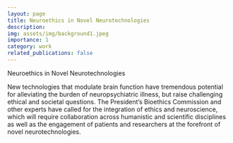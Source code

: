 ```yaml
---
layout: page
title: Neuroethics in Novel Neurotechnologies
description: 
img: assets/img/background1.jpeg
importance: 1
category: work
related_publications: false
---
```

Neuroethics in Novel Neurotechnologies

New technologies that modulate brain function have tremendous potential for alleviating the burden of neuropsychiatric illness, but raise challenging ethical and societal questions. The President’s Bioethics Commission and other experts have called for the integration of ethics and neuroscience, which will require collaboration across humanistic and scientific disciplines as well as the engagement of patients and researchers at the forefront of novel neurotechnologies.
